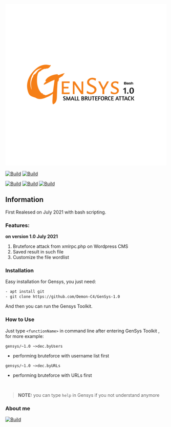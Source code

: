 <img src="https://raw.githubusercontent.com/Demon-C4/GenSys-1.0/main/logo.png">
<br />

[![Build](https://img.shields.io/badge/GenSys%201.0%20-orange?style=for-the-badge&logo=github)]() [![Build](https://img.shields.io/badge/Author-%20C4%20-blue?style=for-the-badge)]()

[![Build](https://img.shields.io/badge/%20July%202021%20-blue?style=flat&logo)]() [![Build](https://img.shields.io/badge/version-1.0.1%20dbe%20-success?style=flat&logo)]() [![Build](https://badge-size.herokuapp.com/Demon-C4/GenSys-1.0/main/gensys)]()
<h2>Information</h2>
First Realesed on July 2021 with bash scripting.<br>

<h3>Features:</h3>

**on version 1.0 July 2021**

1. Bruteforce attack from xmlrpc.php on Wordpress CMS
2. Saved result in such file
3. Customize the file wordlist


<h3>Installation</h3>

Easy installation for Gensys, you just need:

```
- apt install git
- git clone https://github.com/Demon-C4/GenSys-1.0
```

And then you can run the Gensys Toolkit.

<h3>How to Use</h3>


Just type ` <functionName> ` in command line after entering GenSys Toolkit , for more example:

```
gensys/~1.0 ~>dec.byUsers
```

- performing bruteforce with username list first

```
gensys/~1.0 ~>dec.byURLs
```

- performing bruteforce with URLs first

<br>

> **NOTE:** you can type `help` in Gensys if you not understand anymore

<h3>About me</h3>

[![Build](https://github-readme-stats.vercel.app/api?username=Demon-C4&theme=blue-green)]()

